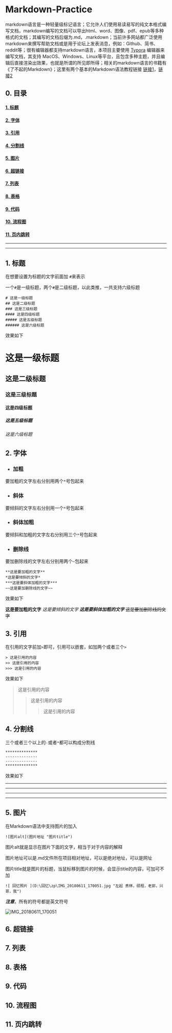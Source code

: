 # Markdown-Practice

markdown语言是一种轻量级标记语言；它允许人们使用易读易写的纯文本格式编写文档，markdown编写的文档可以导出html、word、图像、pdf、epub等多种格式的文档；其编写的文档后缀为.md，.markdown；当前许多网站都广泛使用markdown来撰写帮助文档或是用于论坛上发表消息，例如：Github、简书、reddit等；很有编辑器都支持markdown语言，本项目主要使用 [Typora](https://typora.io/) 编辑器来编写文档，其支持 MacOS、Windows、Linux等平台，且包含多种主题，并且编辑后直接渲染出效果，也就是所谓的所见即所得；相关的markdown语言的书籍有《了不起的Markdown》；这里有两个基本的Markdown语法教程链接 [链接1](https://www.jianshu.com/p/191d1e21f7ed)，[链接2](https://guo365.github.io/study/Markdown.html)



## 0. 目录

#### 	[1. 标题](#标题)

#### 	[2. 字体](#字体)

#### 	[3. 引用](#引用)

#### 	[4. 分割线](#分割线)

#### 	[5. 图片](#图片)

#### 	[6. 超链接](#超链接)

#### 	[7. 列表](#列表)

#### 	[8. 表格](#表格)

#### 	[9. 代码](#代码)

#### 	[10. 流程图](#流程图)

#### 	[11. 页内跳转](#页内跳转)

******************
******************



## <span id="标题">1. 标题</span>

在想要设置为标题的文字前面加 ```#```来表示

一个```#```是一级标题，两个```#```是二级标题，以此类推，一共支持六级标题

```
# 这是一级标题
## 这是二级标题
### 这是三级标题
#### 这是四级标题
##### 这是五级标题
###### 这是六级标题
```

效果如下

# 这是一级标题

## 这是二级标题

### 这是三级标题

#### 这是四级标题

##### 这是五级标题

###### 这是六级标题





## <span id="字体">2. 字体</span>

+ ### 加粗

要加粗的文字左右分别用两个```*```号包起来

+ ### 斜体

要倾斜的文字左右分别用一个```*```号包起来

+ ### 斜体加粗

要倾斜和加粗的文字左右分别用三个```*```号包起来

+ ### 删除线

要加删除线的文字左右分别用两个```~```包起来

```
**这是要加粗的文字**
*这是要倾斜的文字*
***这是要斜体加粗的文字***
~~这是要加删除线的文字~~
```

效果如下

**这是要加粗的文字**
*这是要倾斜的文字*
***这是要斜体加粗的文字***
~~这是要加删除线的文字~~





## <span id="引用">3. 引用</span>

在引用的文字前加```>```即可，引用可以嵌套，如加两个或者三个```>```

```
> 这是引用的内容
>> 这是引用的内容
>>> 这是引用的内容
```

效果如下

> 这是引用的内容
> > 这是引用的内容
> >
> > > 这是引用的内容





## <span id="分割线">4. 分割线</span>

三个或者三个以上的```-```或者```*```都可以构成分割线

```
**************
--------------
--------------
**************
```

效果如下

**************
--------------
--------------
**************





## <span id="图片">5. 图片</span>

在Markdown语法中支持图片的加入

```
![图片alt](图片地址 "图片title")
```

图片alt就是显示在图片下面的文字，相当于对于内容的解释

图片地址可以是.md文件所在项目相对地址，可以是绝对地址，可以是网址

图片title就是图片的标题，当鼠标移到图片的时候，会显示title的内容，可加可不加

```
![ 回忆照片 ](D:\回忆\zp\IMG_20180611_170051.jpg "左起 贵林，硕程，老郭，兴哥，我")
```

***注意***，所有的符号都是英文符号

![IMG_20180611_170051](https://user-images.githubusercontent.com/82944876/116093043-edefe200-a6d8-11eb-9d25-dac1ad5b7e51.jpg)








## <span id="超链接">6. 超链接</span>

## <span id="列表">7. 列表</span>

## <span id="表格">8. 表格</span>

## <span id="代码">9. 代码</span>

## <span id="流程图">10. 流程图</span>

## <span id="页内跳转">11. 页内跳转</span>





